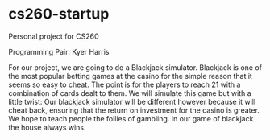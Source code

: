 # cs260-startup
Personal project for CS260

Programming Pair: Kyer Harris

For our project, we are going to do a Blackjack simulator. Blackjack is one of the most popular betting games at the casino for the simple reason that it seems so easy to cheat. The point is for the players to reach 21 with a combination of cards dealt to them. We will simulate this game but with a little twist: Our blackjack simulator will be different however because it will cheat back, ensuring that the return on investment for the casino is greater. We hope to teach people the follies of gambling. In our game of blackjack the house always wins.
